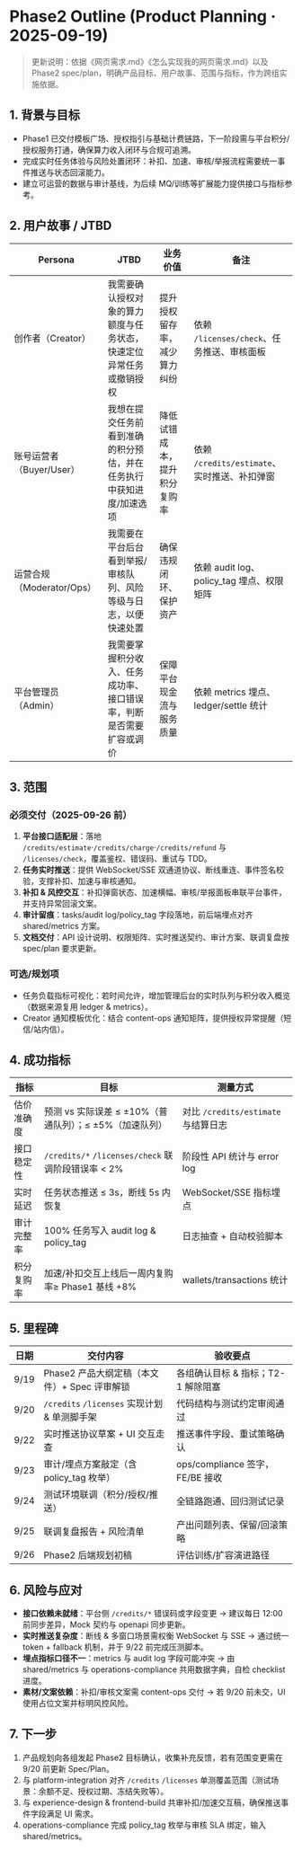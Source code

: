 ﻿# Phase2 Outline (Product Planning · 2025-09-19)

> 更新说明：依据《网页需求.md》《怎么实现我的网页需求.md》以及 Phase2 spec/plan，明确产品目标、用户故事、范围与指标，作为跨组实施依据。

## 1. 背景与目标
- Phase1 已交付模板广场、授权指引与基础计费链路，下一阶段需与平台积分/授权服务打通，确保算力收入闭环与合规可追溯。
- 完成实时任务体验与风险处置闭环：补扣、加速、审核/举报流程需要统一事件推送与状态回滚能力。
- 建立可运营的数据与审计基线，为后续 MQ/训练等扩展能力提供接口与指标参考。

## 2. 用户故事 / JTBD
| Persona | JTBD | 业务价值 | 备注 |
| --- | --- | --- | --- |
| 创作者（Creator） | 我需要确认授权对象的算力额度与任务状态，快速定位异常任务或撤销授权 | 提升授权留存率，减少算力纠纷 | 依赖 `/licenses/check`、任务推送、审核面板 |
| 账号运营者（Buyer/User） | 我想在提交任务前看到准确的积分预估，并在任务执行中获知进度/加速选项 | 降低试错成本，提升积分复购率 | 依赖 `/credits/estimate`、实时推送、补扣弹窗 |
| 运营合规（Moderator/Ops） | 我需要在平台后台看到举报/审核队列、风险等级与日志，以便快速处置 | 确保违规闭环、保护资产 | 依赖 audit log、policy_tag 埋点、权限矩阵 |
| 平台管理员（Admin） | 我需要掌握积分收入、任务成功率、接口错误率，判断是否需要扩容或调价 | 保障平台现金流与服务质量 | 依赖 metrics 埋点、ledger/settle 统计 |

## 3. 范围
### 必须交付（2025-09-26 前）
1. **平台接口适配层**：落地 `/credits/estimate`·`/credits/charge`·`/credits/refund` 与 `/licenses/check`，覆盖鉴权、错误码、重试与 TDD。
2. **任务实时推送**：提供 WebSocket/SSE 双通道协议、断线重连、事件签名校验，支撑补扣、加速与审核通知。
3. **补扣 & 风控交互**：补扣弹窗状态、加速横幅、审核/举报面板串联平台事件，并支持异常回滚文案。
4. **审计留痕**：tasks/audit log/policy_tag 字段落地，前后端埋点对齐 shared/metrics 方案。
5. **文档交付**：API 设计说明、权限矩阵、实时推送契约、审计方案、联调复盘按 spec/plan 要求更新。

### 可选/规划项
- 任务负载指标可视化：若时间允许，增加管理后台的实时队列与积分收入概览（数据来源复用 ledger & metrics）。
- Creator 通知模板优化：结合 content-ops 通知矩阵，提供授权异常提醒（短信/站内信）。

## 4. 成功指标
| 指标 | 目标 | 测量方式 |
| --- | --- | --- |
| 估价准确度 | 预测 vs 实际误差 ≤ ±10%（普通队列）；≤ ±5%（加速队列） | 对比 `/credits/estimate` 与结算日志 |
| 接口稳定性 | `/credits/*` `/licenses/check` 联调阶段错误率 < 2% | 阶段性 API 统计与 error log |
| 实时延迟 | 任务状态推送 ≤ 3s，断线 5s 内恢复 | WebSocket/SSE 指标埋点 |
| 审计完整率 | 100% 任务写入 audit log & policy_tag | 日志抽查 + 自动校验脚本 |
| 积分复购率 | 加速/补扣交互上线后一周内复购率≥ Phase1 基线 +8% | wallets/transactions 统计 |

## 5. 里程碑
| 日期 | 交付内容 | 验收要点 |
| ---- | ---- | ---- |
| 9/19 | Phase2 产品大纲定稿（本文件）+ Spec 评审解锁 | 各组确认目标 & 指标；T2-1 解除阻塞 |
| 9/20 | `/credits` `/licenses` 实现计划 & 单测脚手架 | 代码结构与测试约定审阅通过 |
| 9/22 | 实时推送协议草案 + UI 交互走查 | 推送事件字段、重试策略确认 |
| 9/23 | 审计/埋点方案敲定（含 policy_tag 枚举） | ops/compliance 签字，FE/BE 接收 |
| 9/24 | 测试环境联调（积分/授权/推送） | 全链路跑通、回归测试记录 |
| 9/25 | 联调复盘报告 + 风险清单 | 产出问题列表、保留/回滚策略 |
| 9/26 | Phase2 后端规划初稿 | 评估训练/扩容演进路径 |

## 6. 风险与应对
- **接口依赖未就绪**：平台侧 `/credits/*` 错误码或字段变更 → 建议每日 12:00 前同步差异，Mock 契约与 openapi 同步更新。
- **实时推送复杂度**：断线 & 多窗口场景需权衡 WebSocket 与 SSE → 通过统一 token + fallback 机制，并于 9/22 前完成压测脚本。
- **埋点指标口径不一**：metrics 与 audit log 字段可能冲突 → 由 shared/metrics 与 operations-compliance 共用数据字典，自检 checklist 进度。
- **素材/文案依赖**：补扣/审核文案需 content-ops 交付 → 若 9/20 前未交，UI 使用占位文案并标明风控风险。

## 7. 下一步
1. 产品规划向各组发起 Phase2 目标确认，收集补充反馈，若有范围变更需在 9/20 前更新 Spec/Plan。
2. 与 platform-integration 对齐 `/credits` `/licenses` 单测覆盖范围（测试场景：余额不足、授权过期、冻结失败等）。
3. 与 experience-design & frontend-build 共审补扣/加速交互稿，确保推送事件字段满足 UI 需求。
4. operations-compliance 完成 policy_tag 枚举与审核 SLA 绑定，输入 shared/metrics。
